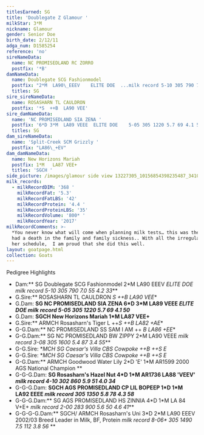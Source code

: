 ```yaml
---
titlesEarned: SG
title: 'Doublegate Z Glamour '
milkStar: 3*M
nickname: Glamour
gender: Senior Doe
birth_date: 2/12/11
adga_num: D1585254
reference: 'no'
sireNameData:
  name: NC PROMISEDLAND RC ZORRO
  postfix: '*B'
damNameData:
  name: Doublegate SCG Fashionmodel
  postfix: "2*M  LA90\_EEEV    ELITE DOE  ...milk record 5-10 305 790 7.0 55 4.2 33 "
  titles: SG
sire_sireNameData:
  name: ROSASHARN TL CAULDRON
  postfix: '*S  ++B  LA90 VEE'
sire_damNameData:
  name: 'NC PROMISEDLAND SIA ZENA '
  postfix: '6*D 3*M  LA89 VEEE  ELITE DOE    5-05 305 1220 5.7 69 4.1 50 '
  titles: SG
dam_sireNameData:
  name: 'Split-Creek SCM Grizzly '
  postfix: "LA86\_+EV"
dam_damNameData:
  name: New Horizons Mariah
  postfix: 1*M   LA87 VEE+
  titles: 'SGCH '
side_picture: /images/glamour side view 13227305_10156854398235487_3410824979030834887_o.jpg
milk_records:
  - milkRecordDIM: '368 '
    milkRecordFat: '5.3'
    milkRecordFatLBS: '42'
    milkRecordProtein: '4.4 '
    milkRecordProteinLBS: '35'
    milkRecordVolume: '800* '
    milkRecordYear: '2017'
milkRecordComments: >-
  *You never know what will come when planning milk tests… this was the year we
  had a death in the family and family sickness.. With all the irregularities in
  her schedule,  I am proud that she did this well.
layout: goatpage.html
collection: Goats
---
```

Pedigree Highlights

* Dam:** SG Doublegate SCG Fashionmodel 2*M  LA90 EEEV    _ELITE DOE  milk record 5-10 305 790 7.0 55 4.2 33_**
* G.Sire:** ROSASHARN TL CAULDRON *S  ++B  LA90 VEE**
* G.Dam: **SG NC PROMISEDLAND SIA ZENA 6\*D 3\*M LA89 VEEE _ELITE DOE  milk record 5-05 305 1220 5.7 69 4.1 50_**
* G.Dam: **SGCH New Horizons Mariah 1*M LA87 VEE+**
* G.Sire:** ARMCH Rosasharn's Tiger L  ++*S  ++B  LA82 +AE**
* G-G.Dam:** NC PROMISEDLAND SS SAM I AM ++ *B  LA86 +EE**
* G-G.Dam:** SG NC PROMISEDLAND BW ZIPPY  2*M LA90 VEEE  _milk record 3-08 305 1600 5.4 87 3.4 55_**
* G-G.Sire: **MCH SG Caesar's Villa CBS Cowpoke ++B   ++*S   E**
* G-G.Sire: **MCH SG Caesar's Villa CBS Cowpoke ++B   ++*S   E**
* G-G.Dam:** ARMCH Goodwood Water Lily 2\*D 'E' 1\*M    AR1599 2000 AGS National Champion **
* G-G-G.Dam: **SG Rosasharn's Hazel Nut  4\*D 1\*M  AR1736 LA88 'VEEV' _milk record 4-10 302 860 5.9 51 4.0 34_**
* G-G-G.Dam: **SGCH AGS PROMISEDLAND CP LIL BOPEEP  1\*D 1\*M  LA92 EEEE  _milk record 305 1350 5.8 78 4.3 58_**
* G-G-G.Dam:** SG AGS PROMISEDLAND HS ZINNIA 4\*D 1\*M LA 84 V+E+ _milk record 2-00 283 900 5.6 50 4.6 41_**
* G-G-G-G.Dam:** SGCH/ ARMCH  Rosasharn's Uni 3\*D 2\*M   LA90 EEEV 2002/03 Breed Leader in Milk, BF, Protein   _milk record_ _8-06* 305 1490 7.5 112 3.8 56_ **
